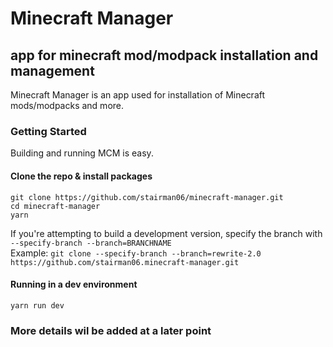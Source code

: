# Minecraft Manager
## app for minecraft mod/modpack installation and management

Minecraft Manager is an app used for installation of Minecraft mods/modpacks and more.


### Getting Started
Building and running MCM is easy.
#### Clone the repo & install packages
```
git clone https://github.com/stairman06/minecraft-manager.git
cd minecraft-manager
yarn
```
If you're attempting to build a development version, specify the branch with ```--specify-branch --branch=BRANCHNAME```  
Example: ```git clone --specify-branch --branch=rewrite-2.0 https://github.com/stairman06.minecraft-manager.git```

#### Running in a dev environment
```
yarn run dev
```

### More details wil be added at a later point